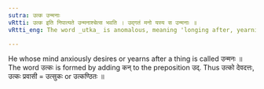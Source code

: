 ```yaml
---
sutra: उत्क उन्मनाः
vRtti: उत्क इति निपात्यते उन्मनाश्चेत्स भवति । उद्गतं मनो यस्य स उन्मनाः ॥
vRtti_eng: The word _utka_ is anomalous, meaning 'longing after, yearning'.

---
```

He whose mind anxiously desires or yearns after a thing is called उन्मनः ॥ The word उत्कः is formed by adding कन् to the preposition उद्. Thus उत्को देवदत्तः, उत्कः प्रवासी = उत्सुकः or उत्कण्ठितः ॥